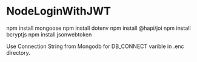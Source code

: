 # NodeLoginWithJWT

npm install mongoose
npm install dotenv
npm install @hapi/joi
npm install bcryptjs
npm install jsonwebtoken

Use Connection String from Mongodb for DB_CONNECT varible in .enc directory.
